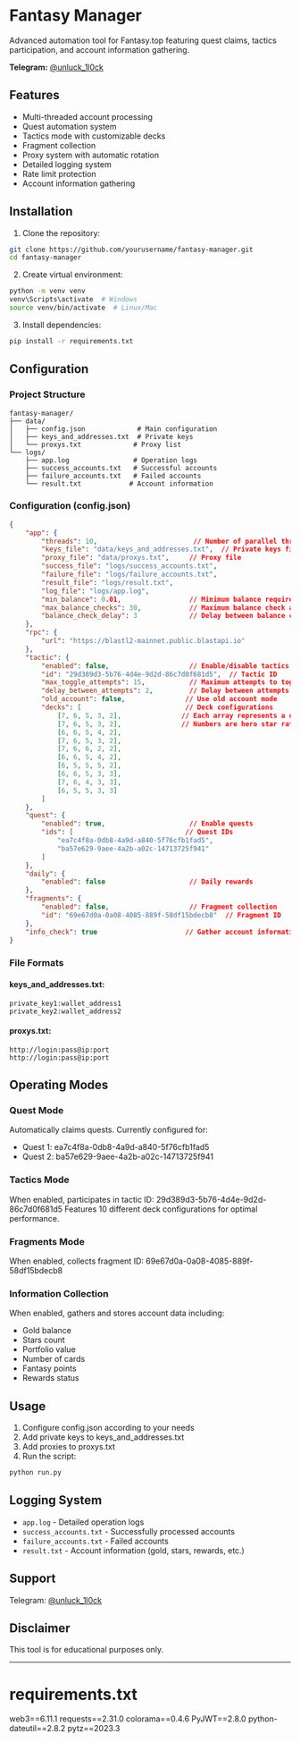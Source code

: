 # Fantasy Manager
Advanced automation tool for Fantasy.top featuring quest claims, tactics participation, and account information gathering.

**Telegram:** [@unluck_1l0ck](https://t.me/unluck_1l0ck)

## Features
- Multi-threaded account processing
- Quest automation system
- Tactics mode with customizable decks
- Fragment collection
- Proxy system with automatic rotation
- Detailed logging system
- Rate limit protection
- Account information gathering

## Installation

1. Clone the repository:
```bash
git clone https://github.com/yourusername/fantasy-manager.git
cd fantasy-manager
```

2. Create virtual environment:
```bash
python -m venv venv
venv\Scripts\activate  # Windows
source venv/bin/activate  # Linux/Mac
```

3. Install dependencies:
```bash
pip install -r requirements.txt
```

## Configuration

### Project Structure
```
fantasy-manager/
├── data/
│   ├── config.json             # Main configuration
│   ├── keys_and_addresses.txt  # Private keys
│   └── proxys.txt             # Proxy list
└── logs/
    ├── app.log                # Operation logs
    ├── success_accounts.txt   # Successful accounts
    ├── failure_accounts.txt   # Failed accounts
    └── result.txt            # Account information
```

### Configuration (config.json)
```json
{
    "app": {
        "threads": 10,                        // Number of parallel threads
        "keys_file": "data/keys_and_addresses.txt",  // Private keys file
        "proxy_file": "data/proxys.txt",     // Proxy file
        "success_file": "logs/success_accounts.txt",
        "failure_file": "logs/failure_accounts.txt",
        "result_file": "logs/result.txt",
        "log_file": "logs/app.log",
        "min_balance": 0.01,                 // Minimum balance requirement
        "max_balance_checks": 30,            // Maximum balance check attempts
        "balance_check_delay": 3             // Delay between balance checks
    },
    "rpc": {
        "url": "https://blastl2-mainnet.public.blastapi.io"
    },
    "tactic": {
        "enabled": false,                    // Enable/disable tactics mode
        "id": "29d389d3-5b76-4d4e-9d2d-86c7d0f681d5",  // Tactic ID
        "max_toggle_attempts": 15,           // Maximum attempts to toggle status
        "delay_between_attempts": 2,         // Delay between attempts
        "old_account": false,               // Use old account mode
        "decks": [                          // Deck configurations
            [7, 6, 5, 3, 2],               // Each array represents a deck
            [7, 6, 5, 3, 2],               // Numbers are hero star ratings
            [6, 6, 5, 4, 2],
            [7, 6, 5, 3, 2],
            [7, 6, 6, 2, 2],
            [6, 6, 5, 4, 2],
            [6, 5, 5, 5, 2],
            [6, 6, 5, 3, 3],
            [7, 6, 4, 3, 3],
            [6, 5, 5, 3, 3]
        ]
    },
    "quest": {
        "enabled": true,                     // Enable quests
        "ids": [                            // Quest IDs
            "ea7c4f8a-0db8-4a9d-a840-5f76cfb1fad5",
            "ba57e629-9aee-4a2b-a02c-14713725f941"
        ]
    },
    "daily": {
        "enabled": false                     // Daily rewards
    },
    "fragments": {
        "enabled": false,                    // Fragment collection
        "id": "69e67d0a-0a08-4085-889f-58df15bdecb8"  // Fragment ID
    },
    "info_check": true                      // Gather account information
}
```

### File Formats

#### keys_and_addresses.txt:
```
private_key1:wallet_address1
private_key2:wallet_address2
```

#### proxys.txt:
```
http://login:pass@ip:port
http://login:pass@ip:port
```

## Operating Modes

### Quest Mode
Automatically claims quests. Currently configured for:
- Quest 1: ea7c4f8a-0db8-4a9d-a840-5f76cfb1fad5
- Quest 2: ba57e629-9aee-4a2b-a02c-14713725f941

### Tactics Mode
When enabled, participates in tactic ID: 29d389d3-5b76-4d4e-9d2d-86c7d0f681d5
Features 10 different deck configurations for optimal performance.

### Fragments Mode
When enabled, collects fragment ID: 69e67d0a-0a08-4085-889f-58df15bdecb8

### Information Collection
When enabled, gathers and stores account data including:
- Gold balance
- Stars count
- Portfolio value
- Number of cards
- Fantasy points
- Rewards status

## Usage

1. Configure config.json according to your needs
2. Add private keys to keys_and_addresses.txt
3. Add proxies to proxys.txt
4. Run the script:
```bash
python run.py
```

## Logging System
- `app.log` - Detailed operation logs
- `success_accounts.txt` - Successfully processed accounts
- `failure_accounts.txt` - Failed accounts
- `result.txt` - Account information (gold, stars, rewards, etc.)

## Support
Telegram: [@unluck_1l0ck](https://t.me/unluck_1l0ck)

## Disclaimer
This tool is for educational purposes only.

---

# requirements.txt
web3==6.11.1
requests==2.31.0
colorama==0.4.6
PyJWT==2.8.0
python-dateutil==2.8.2
pytz==2023.3

